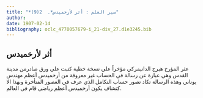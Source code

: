```yaml
---
title: "*سير العلم : أثر لأرخميدس*.  2(9)"
author: 
date: 1907-02-14
bibliography: oclc_4770057679-i_21-div_27.d1e3245.bib
---
```




##  أثر لأرخميدس 


 عثر المؤرخ هبرج الدانيمركي مؤخراً على نسخة خطية كتبت على ورق صادرمن مدينة القدس وهي عبارة عن رسالة في الحساب غير معروفة من أرخميدس أعظم مهندس يوناني وهذه الرسالة تكاد تصور حساب التكامل الذي عرف في العصور المتأخرة وبهذا الا كتشاف يكون أرخميدس أعظم رياضي قام في العالم. 
